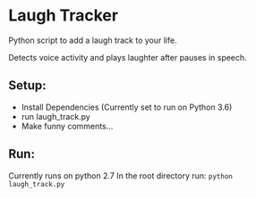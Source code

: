 # Laugh Tracker

Python script to add a laugh track to your life.

Detects voice activity and plays laughter after pauses in speech.

## Setup:
* Install Dependencies (Currently set to run on Python 3.6)
* run laugh_track.py
* Make funny comments...

## Run:
Currently runs on python 2.7
In the root directory run:
`python laugh_track.py`
